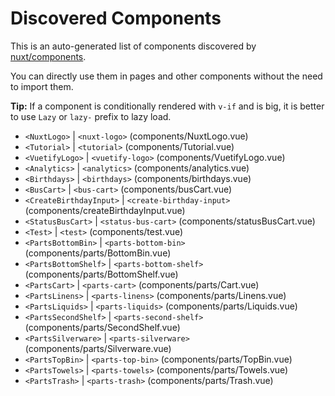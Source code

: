 # Discovered Components

This is an auto-generated list of components discovered by [nuxt/components](https://github.com/nuxt/components).

You can directly use them in pages and other components without the need to import them.

**Tip:** If a component is conditionally rendered with `v-if` and is big, it is better to use `Lazy` or `lazy-` prefix to lazy load.

- `<NuxtLogo>` | `<nuxt-logo>` (components/NuxtLogo.vue)
- `<Tutorial>` | `<tutorial>` (components/Tutorial.vue)
- `<VuetifyLogo>` | `<vuetify-logo>` (components/VuetifyLogo.vue)
- `<Analytics>` | `<analytics>` (components/analytics.vue)
- `<Birthdays>` | `<birthdays>` (components/birthdays.vue)
- `<BusCart>` | `<bus-cart>` (components/busCart.vue)
- `<CreateBirthdayInput>` | `<create-birthday-input>` (components/createBirthdayInput.vue)
- `<StatusBusCart>` | `<status-bus-cart>` (components/statusBusCart.vue)
- `<Test>` | `<test>` (components/test.vue)
- `<PartsBottomBin>` | `<parts-bottom-bin>` (components/parts/BottomBin.vue)
- `<PartsBottomShelf>` | `<parts-bottom-shelf>` (components/parts/BottomShelf.vue)
- `<PartsCart>` | `<parts-cart>` (components/parts/Cart.vue)
- `<PartsLinens>` | `<parts-linens>` (components/parts/Linens.vue)
- `<PartsLiquids>` | `<parts-liquids>` (components/parts/Liquids.vue)
- `<PartsSecondShelf>` | `<parts-second-shelf>` (components/parts/SecondShelf.vue)
- `<PartsSilverware>` | `<parts-silverware>` (components/parts/Silverware.vue)
- `<PartsTopBin>` | `<parts-top-bin>` (components/parts/TopBin.vue)
- `<PartsTowels>` | `<parts-towels>` (components/parts/Towels.vue)
- `<PartsTrash>` | `<parts-trash>` (components/parts/Trash.vue)
